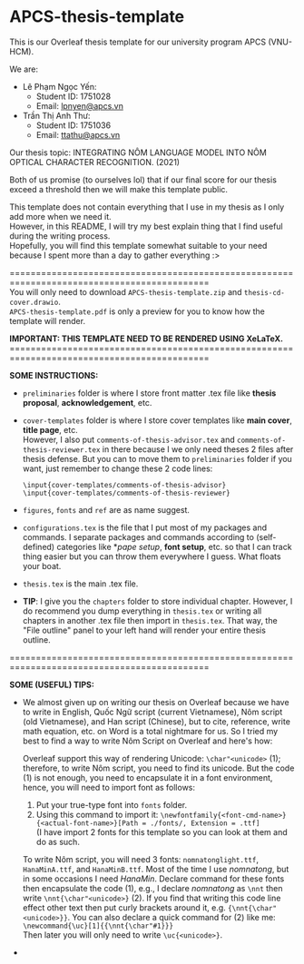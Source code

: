 # APCS-thesis-template

This is our Overleaf thesis template for our university program APCS (VNU-HCM).

We are:
* Lê Phạm Ngọc Yến:
  * Student ID: 1751028
  * Email: lpnyen@apcs.vn
* Trần Thị Anh Thư:
  * Student ID: 1751036
  * Email: ttathu@apcs.vn

Our thesis topic: INTEGRATING NÔM LANGUAGE MODEL INTO NÔM OPTICAL CHARACTER RECOGNITION. (2021)

Both of us promise (to ourselves lol) that if our final score for our thesis exceed a threshold then we will make this template public.

This template does not contain everything that I use in my thesis as I only add more when we need it. <br>
However, in this README, I will try my best explain thing that I find useful during the writing process. <br>
Hopefully, you will find this template somewhat suitable to your need because I spent more than a day to gather everything :>

============================================================================================ <br>
You will only need to download ``APCS-thesis-template.zip`` and ``thesis-cd-cover.drawio``. <br>
``APCS-thesis-template.pdf`` is only a preview for you to know how the template will render.

**IMPORTANT: THIS TEMPLATE NEED TO BE RENDERED USING XeLaTeX.**
============================================================================================ <br>

**SOME INSTRUCTIONS:**

* ``preliminaries`` folder is where I store front matter .tex file like **thesis proposal**, **acknowledgement**, etc.
* ``cover-templates`` folder is where I store cover templates like **main cover**, **title page**, etc. <br>
  However, I also put ``comments-of-thesis-advisor.tex`` and ``comments-of-thesis-reviewer.tex`` in there because I we only need theses 2 files after thesis defense. But you can to move them to ``preliminaries`` folder if you want, just remember to change these 2 code lines:

  ``\input{cover-templates/comments-of-thesis-advisor}`` <br>
  ``\input{cover-templates/comments-of-thesis-reviewer}``

* ``figures``, ``fonts`` and ``ref`` are as name suggest.
* ``configurations.tex`` is the file that I put most of my packages and commands. I separate packages and commands according to (self-defined) categories like **pape setup*, **font setup**, etc. so that I can track thing easier but you can throw them everywhere I guess. What floats your boat.
* ``thesis.tex`` is the main .tex file.

* **TIP**: I give you the ``chapters`` folder to store individual chapter. However, I do recommend you dump everything in ``thesis.tex`` or writing all chapters in another .tex file then import in ``thesis.tex``. That way, the "File outline" panel to your left hand will render your entire thesis outline.

============================================================================================ <br>

**SOME (USEFUL) TIPS:**

* We almost given up on writing our thesis on Overleaf because we have to write in English, Quốc Ngữ script (current Vietnamese), Nôm script (old Vietnamese), and Han script (Chinese), but to cite, reference, write math equation, etc. on Word is a total nightmare for us. So I tried my best to find a way to write Nôm Script on Overleaf and here's how:
  
  Overleaf support this way of rendering Unicode: ``\char"<unicode>`` (1); therefore, to write Nôm script, you need to find its unicode. But the code (1) is not enough, you need to encapsulate it in a font environment, hence, you will need to import font as follows:
  
  1. Put your true-type font into ``fonts`` folder.
  2. Using this command to import it: ``\newfontfamily{<font-cmd-name>}{<actual-font-name>}[Path = ./fonts/, Extension = .ttf]`` <br>
  (I have import 2 fonts for this template so you can look at them and do as such.

  To write Nôm script, you will need 3 fonts: ``nomnatonglight.ttf``, ``HanaMinA.ttf``, and ``HanaMinB.ttf``. Most of the time I use *nomnatong*, but in some occasions I need *HanaMin*. Declare command for these fonts then encapsulate the code (1), e.g., I declare *nomnatong* as ``\nnt`` then write ``\nnt{\char"<unicode>}`` (2). If you find that writing this code line effect other text then put curly brackets around it, e.g. ``{\nnt{\char"<unicode>}}``. You can also declare a quick command for (2) like me:
  ``\newcommand{\uc}[1]{{\nnt{\char"#1}}}`` <br>
  Then later you will only need to write ``\uc{<unicode>}``.
  
* 
